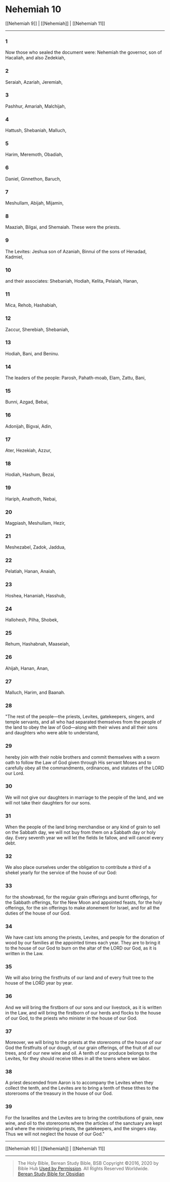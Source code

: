 # Nehemiah 10

[[Nehemiah 9]] | [[Nehemiah]] | [[Nehemiah 11]]

---

### 1
Now those who sealed the document were: Nehemiah the governor, son of Hacaliah, and also Zedekiah,

### 2
Seraiah, Azariah, Jeremiah,

### 3
Pashhur, Amariah, Malchijah,

### 4
Hattush, Shebaniah, Malluch,

### 5
Harim, Meremoth, Obadiah,

### 6
Daniel, Ginnethon, Baruch,

### 7
Meshullam, Abijah, Mijamin,

### 8
Maaziah, Bilgai, and Shemaiah. These were the priests.

### 9
The Levites: Jeshua son of Azaniah, Binnui of the sons of Henadad, Kadmiel,

### 10
and their associates: Shebaniah, Hodiah, Kelita, Pelaiah, Hanan,

### 11
Mica, Rehob, Hashabiah,

### 12
Zaccur, Sherebiah, Shebaniah,

### 13
Hodiah, Bani, and Beninu.

### 14
The leaders of the people: Parosh, Pahath-moab, Elam, Zattu, Bani,

### 15
Bunni, Azgad, Bebai,

### 16
Adonijah, Bigvai, Adin,

### 17
Ater, Hezekiah, Azzur,

### 18
Hodiah, Hashum, Bezai,

### 19
Hariph, Anathoth, Nebai,

### 20
Magpiash, Meshullam, Hezir,

### 21
Meshezabel, Zadok, Jaddua,

### 22
Pelatiah, Hanan, Anaiah,

### 23
Hoshea, Hananiah, Hasshub,

### 24
Hallohesh, Pilha, Shobek,

### 25
Rehum, Hashabnah, Maaseiah,

### 26
Ahijah, Hanan, Anan,

### 27
Malluch, Harim, and Baanah.

### 28
"The rest of the people—the priests, Levites, gatekeepers, singers, and temple servants, and all who had separated themselves from the people of the land to obey the law of God—along with their wives and all their sons and daughters who were able to understand,

### 29
hereby join with their noble brothers and commit themselves with a sworn oath to follow the Law of God given through His servant Moses and to carefully obey all the commandments, ordinances, and statutes of the LORD our Lord.

### 30
We will not give our daughters in marriage to the people of the land, and we will not take their daughters for our sons.

### 31
When the people of the land bring merchandise or any kind of grain to sell on the Sabbath day, we will not buy from them on a Sabbath day or holy day. Every seventh year we will let the fields lie fallow, and will cancel every debt.

### 32
We also place ourselves under the obligation to contribute a third of a shekel yearly for the service of the house of our God:

### 33
for the showbread, for the regular grain offerings and burnt offerings, for the Sabbath offerings, for the New Moon and appointed feasts, for the holy offerings, for the sin offerings to make atonement for Israel, and for all the duties of the house of our God.

### 34
We have cast lots among the priests, Levites, and people for the donation of wood by our families at the appointed times each year. They are to bring it to the house of our God to burn on the altar of the LORD our God, as it is written in the Law.

### 35
We will also bring the firstfruits of our land and of every fruit tree to the house of the LORD year by year.

### 36
And we will bring the firstborn of our sons and our livestock, as it is written in the Law, and will bring the firstborn of our herds and flocks to the house of our God, to the priests who minister in the house of our God.

### 37
Moreover, we will bring to the priests at the storerooms of the house of our God the firstfruits of our dough, of our grain offerings, of the fruit of all our trees, and of our new wine and oil. A tenth of our produce belongs to the Levites, for they should receive tithes in all the towns where we labor.

### 38
A priest descended from Aaron is to accompany the Levites when they collect the tenth, and the Levites are to bring a tenth of these tithes to the storerooms of the treasury in the house of our God.

### 39
For the Israelites and the Levites are to bring the contributions of grain, new wine, and oil to the storerooms where the articles of the sanctuary are kept and where the ministering priests, the gatekeepers, and the singers stay. Thus we will not neglect the house of our God."

---

[[Nehemiah 9]] | [[Nehemiah]] | [[Nehemiah 11]]

---

> The Holy Bible, Berean Study Bible, BSB
> Copyright &copy;2016, 2020 by Bible Hub
> [Used by Permission](https://berean.bible/terms.htm). All Rights Reserved Worldwide.
> [Berean Study Bible for Obsidian](https://github.com/gapmiss/berean-study-bible-for-obsidian)</small>

